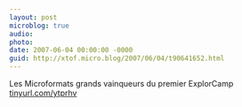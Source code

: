 ```yaml
---
layout: post
microblog: true
audio: 
photo: 
date: 2007-06-04 00:00:00 -0000
guid: http://xtof.micro.blog/2007/06/04/t90641652.html
---
```

Les Microformats grands vainqueurs du premier ExplorCamp [tinyurl.com/ytprhv](http://tinyurl.com/ytprhv)
